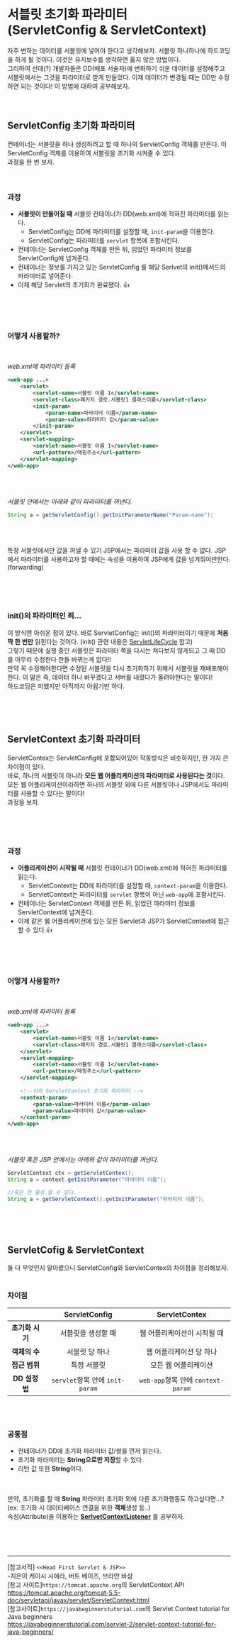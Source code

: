 # **서블릿 초기화 파라미터<br>(ServletConfig & ServletContext)**

자주 변하는 데이터를 서블릿에 넣어야 한다고 생각해보자. 서블릿 하나하나에 하드코딩을 하게 될 것이다. 이것은 유지보수를 생각하면 옳지 않은 방법이다. <br>그리하여 선대(?) 개발자들은 DD(배포 서술자)에 변화하기 쉬운 데이터를 설정해주고 서블릿에서는 그것을 파라미터로 받게 만들었다. 이제 데이터가 변경될 때는 DD만 수정하면 되는 것이다! 이 방법에 대하여 공부해보자.
<br><br><br>

## **ServletConfig 초기화 파라미터**

컨테이너는 서블릿을 하나 생성하려고 할 때 하나의 ServletConfig 객체를 만든다. 이 ServletConfig 객체를 이용하여 서블릿을 초기화 시켜줄 수 있다.<br>과정을 한 번 보자.
<br><br><br>
### **과정**
- **서블릿이 만들어질 때** 서블릿 컨테이너가 DD(web.xml)에 적혀진 파라미터를 읽는다.
     - ServletConfig는 DD에 파라미터를 설정할 때, `init-param`을 이용한다. 
     - ServletConfig는 파라미터를 `servlet` 항목에 포함시킨다.
- 컨테이너는 ServletConfig 객체를 만든 뒤, 읽었던 파라미터 정보를 ServletConfig에 넘겨준다.
-  컨테이너는 정보를 가지고 있는 ServletConfig 를 해당 Serlvet의 init()메서드의 파라미터로 넣어준다.
- 이제 해당 Servlet의 초기화가 완료됐다. 👍

<br><br><br>
### **어떻게 사용할까?**
<br>

*web.xml에 파라미터 등록*
```xml
<web-app ...>
    <servlet>
        <servlet-name>서블릿 이름 1</servlet-name>
        <servlet-class>패키지 경로.서블릿1 클래스이름</servlet-class>
        <init-param>
            <param-name>파라미터 이름</param-name>
            <param-value>파라미터 값</param-value>
        </init-param>
    </servlet>
    <servlet-mapping>
        <servlet-name>서블릿 이름 1</servlet-name>
        <url-pattern>/매핑주소</url-pattern>
    </servlet-mapping>
</web-app>
```

<br><br>

*서블릿 안에서는 아래와 같이 파라미터를 꺼낸다.*
```java
String a = getServletConfig().getInitParameterName("Param-name");
```
<br><br>

특정 서블릿에서만 값을 꺼낼 수 있기 JSP에서는 파라미터 값을 사용 할 수 없다. JSP에서 파라미터를 사용하고자 할 때에는 속성을 이용하여 JSP에게 값을 넘겨줘야만한다.(forwarding)

<br><br><br>


### **init()의 파라미터인 죄...**
이 방식엔 아쉬운 점이 있다. 바로 ServletConfig는 init()의 파라미터이기 때문에 **처음 딱 한 번만** 읽힌다는 것이다. (init() 관련 내용은 [ServletLifeCycle](https://github.com/matamong/Study/blob/master/TIL/Web/Servlet/Servlet%20LifeCycle.md) 참고)<br>
그렇기 때문에 실행 중인 서블릿은 파라미터 쪽을 다시는 쳐다보지 않게되고 그 때 DD를 아무리 수정한다 한들 바뀌는게 없다!! <br>
만약 꼭 수정해야한다면 수정된 서블릿을 다시 초기화하기 위해서 서블릿을 재배포해야한다. 이 말은 즉, 데이터 하나 바꾸겠다고 서버를 내렸다가 올려야한다는 말이다! <br>
하드코딩은 피했지만 아직까지 아쉽기만 하다.

<br><br><br>

## **ServletContext 초기화 파라미터**
ServletContex는 ServletConfig에 포함되어있어 작동방식은 비슷하지만, 한 가지 큰 차이점이 있다.
<br> 바로, 하나의 서블릿이 아니라 **모든 웹 어플리케이션의 파라미터로 사용된다는 것**이다. 모든 웹 어플리케이션이라하면 하나의 서블릿 외에 다른 서블릿이나 JSP에서도 파라미터를 사용할 수 있다는 말이다!<br>
과정을 보자.

<br><br><br>

### **과정**

- **어플리케이션이 시작될 때** 서블릿 컨테이너가 DD(web.xml)에 적혀진 파라미터를 읽는다.
     - ServletContext는 DD에 파라미터를 설정할 때, `context-param`을 이용한다. 
     - ServletContext는 파라미터를 `servlet` 항목이 아닌 `web-app`에 포함시킨다.
- 컨테이너는 ServletContext 객체를 만든 뒤, 읽었던 파라미터 정보를 ServletContext에 넘겨준다.
-  이제 같은 웹 어플리케이션에 있는 모든 Servlet과 JSP가 ServletContext에 접근할 수 있다.👍

<br><br><br>
### **어떻게 사용할까?**
<br>

*web.xml에 파라미터 등록*

```xml
<web-app ...>
    <servlet>
        <servlet-name>서블릿 이름 1</servlet-name>
        <servlet-class>패키지 경로.서블릿1 클래스이름</servlet-class>
    </servlet>
    <servlet-mapping>
        <servlet-name>서블릿 이름 1</servlet-name>
        <url-pattern>/매핑주소</url-pattern>
    </servlet-mapping>
    
    <!--이하 ServletContext 초기화 파라미터 -->
    <context-param>
        <param-value>파라미터 이름</param-value>
        <param-value>파라미터 값</param-value>
    </context-param>
</web-app>
```

<br><br>

*서블릿 혹은 JSP 안에서는 아래와 같이 파라미터를 꺼낸다.*

```java
ServletContext ctx = getServletContex();
String a = context.getInitParameter("파라미터 이름");

//혹은 한 줄로 할 수 있다.
String a = getServletContext().getInitParameter("파라미터 이름");
```
<br><br><br>

## **ServletCofig & ServletContext**
둘 다 무엇인지 알아봤으니 ServletConfig와 ServletContex의 차이점을 정리해보자. <br><br>

### 차이점
|  <center></center> |  <center>**ServletConfig**</center> |  <center>**ServletContex**</center> |
|:--------|:--------:|--------:|
<center>**초기화 시기**</center> | <center> 서블릿을 생성할 때 </center> |<center>웹 어플리케이션이 시작될 때</center> |
|<center>**객체의 수**</center> | <center>서블릿 당 하나 </center> |<center>웹 어플리케이션 당 하나</center> |
|<center>**접근 범위**</center> | <center>특정 서블릿</center> |<center>모든 웹 어플리케이션</center> |
|<center>**DD 설정법**</center> | <center>`servlet`항목 안에 `init-param` </center> |<center>`web-app`항목 안에 `context-param`</center> |

<br><br>
### 공통점
- 컨테이너가 DD에 초기화 파라미터 값/쌍을 먼저 읽는다.
- 초기화 파라미터는 **String으로만 저장**할 수 있다.
- 리턴 값 또한 **String**이다.


<br><br> 만약, 초기화를 할 때 **String** 파라미터 초기화 외에 다른 초기화행동도 하고싶다면...?(ex: 초기화 시 데이터베이스 연결을 위한 **객체**생성 등..)<br>
속성(Attribute)을 이용하는 **[SerlvetContextListener]()** 를 공부하자.



<br><br><br>
***
[참고서적] `<<Head First Servlet & JSP>>`<br>
 -지은이 케이시 시에라, 버트 베이츠, 브라얀 바샴 <br>
[참고 사이트]`https://tomcat.apache.org`의 ServletContext API <br>
 https://tomcat.apache.org/tomcat-5.5-doc/servletapi/javax/servlet/ServletContext.html <br>
 [참고사이트]`https://javabeginnerstutorial.com`의 Servlet Context tutorial for Java beginners <br>
 https://javabeginnerstutorial.com/servlet-2/servlet-context-tutorial-for-java-beginners/ <br>
